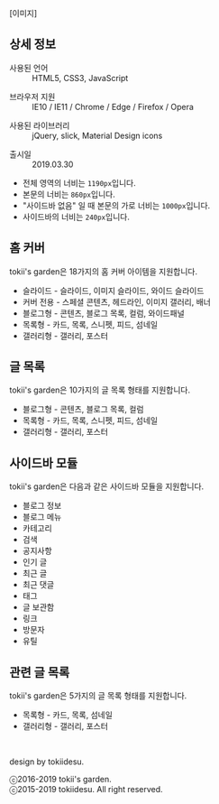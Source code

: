 [이미지]

## 상세 정보

<div class="product-info">
<dl>
  <dt>사용된 언어</dt>
  <dd>HTML5, CSS3, JavaScript</dd>
</dl>
<dl>
  <dt>브라우저 지원</dt>
  <dd>IE10 / IE11 / Chrome / Edge / Firefox / Opera</dd>
</dl>
<dl>
  <dt>사용된 라이브러리</dt>
  <dd>jQuery, slick, Material Design icons</dd>
</dl>
<dl>
  <dt>출시일</dt>
  <dd>2019.03.30</dd>
</dl>
</div>

- 전체 영역의 너비는 `1190px`입니다.
- 본문의 너비는 `860px`입니다.
- "사이드바 없음" 일 때 본문의 가로 너비는 `1000px`입니다.
- 사이드바의 너비는 `240px`입니다.

## 홈 커버

tokii's garden은 18가지의 홈 커버 아이템을 지원합니다.

* 슬라이드 - 슬라이드, 이미지 슬라이드, 와이드 슬라이드
* 커버 전용 - 스페셜 콘텐츠, 헤드라인, 이미지 갤러리, 배너
* 블로그형 - 콘텐츠, 블로그 목록, 컬럼, 와이드패널
* 목록형 - 카드, 목록, 스니펫, 피드, 섬네일
* 갤러리형 - 갤러리, 포스터

## 글 목록

tokii's garden은 10가지의 글 목록 형태를 지원합니다.

* 블로그형 - 콘텐츠, 블로그 목록, 컬럼
* 목록형 - 카드, 목록, 스니펫, 피드, 섬네일
* 갤러리형 - 갤러리, 포스터

## 사이드바 모듈

tokii's garden은 다음과 같은 사이드바 모듈을 지원합니다.

- 블로그 정보
- 블로그 메뉴
- 카테고리
- 검색
- 공지사항
- 인기 글
- 최근 글
- 최근 댓글
- 태그
- 글 보관함
- 링크
- 방문자
- 유틸

## 관련 글 목록

tokii's garden은 5가지의 글 목록 형태를 지원합니다.

* 목록형 - 카드, 목록, 섬네일
* 갤러리형 - 갤러리, 포스터

<p><br></p>

design by tokiidesu.

ⓒ2016-2019 tokii's garden.  
ⓒ2015-2019 tokiidesu. All right reserved.